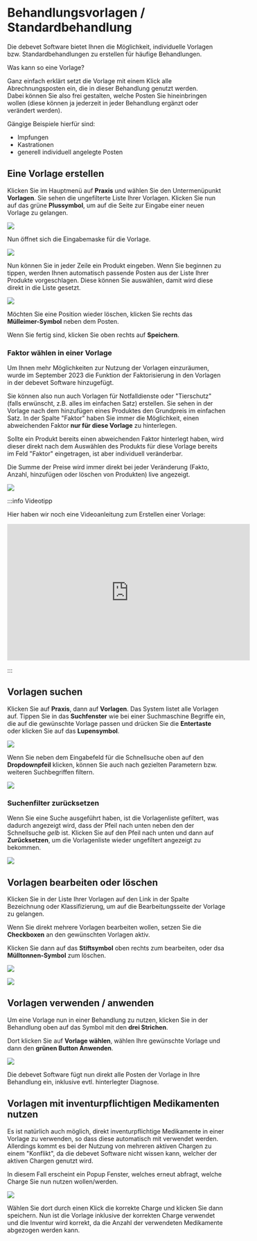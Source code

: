 # Behandlungsvorlagen / Standardbehandlung

Die debevet Software bietet Ihnen die Möglichkeit, individuelle Vorlagen bzw. Standardbehandlungen zu erstellen für häufige Behandlungen.  

Was kann so eine Vorlage?  

Ganz einfach erklärt setzt die Vorlage mit einem Klick alle Abrechnungsposten ein, die in dieser Behandlung genutzt werden.  
Dabei können Sie also frei gestalten, welche Posten Sie hineinbringen wollen (diese können ja jederzeit in jeder Behandlung ergänzt oder verändert werden). 

Gängige Beispiele hierfür sind:   
* Impfungen 
* Kastrationen 
* generell individuell angelegte Posten  

## Eine Vorlage erstellen  

Klicken Sie im Hauptmenü auf **Praxis** und wählen Sie den Untermenüpunkt **Vorlagen**. Sie sehen die ungefilterte Liste 
Ihrer Vorlagen. Klicken Sie nun auf das grüne **Plussymbol**, um auf die Seite zur Eingabe einer neuen Vorlage zu gelangen.   

![](../../static/img/Patienten/vorlage1.png)  

Nun öffnet sich die Eingabemaske für die Vorlage.  

![](../../static/img/Patienten/vorlagen2.png)  

Nun können Sie in jeder Zeile ein Produkt eingeben. Wenn Sie beginnen zu tippen, werden Ihnen automatisch passende Posten 
aus der Liste Ihrer Produkte vorgeschlagen. Diese können Sie auswählen, damit wird diese direkt in die Liste gesetzt.  

![](../../static/img/Kunden/vorlage_produkt_eingeben.png)

Möchten Sie eine Position wieder löschen, klicken Sie rechts das **Mülleimer-Symbol** neben dem Posten.

Wenn Sie fertig sind, klicken Sie oben rechts auf **Speichern**.   

### Faktor wählen in einer Vorlage  

Um Ihnen mehr Möglichkeiten zur Nutzung der Vorlagen einzuräumen, wurde im September 2023 die Funktion der Faktorisierung in den Vorlagen 
in der debevet Software hinzugefügt. 

Sie können also nun auch Vorlagen für Notfalldienste oder "Tierschutz" (falls erwünscht, z.B. alles im einfachen Satz) erstellen.
Sie sehen in der Vorlage nach dem hinzufügen eines Produktes den Grundpreis im einfachen Satz. In der Spalte "Faktor" haben Sie immer die Möglichkeit,
einen abweichenden Faktor **nur für diese Vorlage** zu hinterlegen.   

Sollte ein Produkt bereits einen abweichenden Faktor hinterlegt haben, wird dieser direkt nach dem Auswählen des Produkts für diese Vorlage 
bereits im Feld "Faktor" eingetragen, ist aber individuell veränderbar. 

Die Summe der Preise wird immer direkt bei jeder Veränderung (Fakto, Anzahl, hinzufügen oder löschen von Produkten) live angezeigt.  


![](../../static/img/Patienten/vorlagen_faktor1.png)

:::info Videotipp

Hier haben wir noch eine Videoanleitung zum Erstellen einer Vorlage:

<iframe width="560" height="315" src="https://www.youtube.com/embed/6wOK1ifyh8g" title="YouTube video player" frameborder="0"
allow="accelerometer; autoplay; clipboard-write; encrypted-media; gyroscope; picture-in-picture" allowfullscreen></iframe>   

:::  


## Vorlagen suchen  

Klicken Sie auf **Praxis**, dann auf **Vorlagen**. Das System listet alle Vorlagen auf. Tippen Sie in das **Suchfenster** wie bei
einer Suchmaschine Begriffe ein, die auf die gewünschte Vorlage passen und drücken Sie die **Entertaste** oder klicken Sie auf das **Lupensymbol**. 

![](../../static/img/Patienten/vorlage_suchen1.png)  

Wenn Sie neben dem Eingabefeld für die Schnellsuche oben auf den **Dropdownpfeil** klicken, können Sie auch nach 
gezielten Parametern bzw. weiteren Suchbegriffen filtern.  

![](../../static/img/Patienten/vorlage_suchen2.png)  

### Suchenfilter zurücksetzen  

Wenn Sie eine Suche ausgeführt haben, ist die Vorlagenliste gefiltert, was dadurch angezeigt wird, dass der Pfeil nach
unten neben den der Schnellsuche *gelb* ist. Klicken Sie auf den Pfeil nach unten und dann auf **Zurücksetzen**, um die Vorlagenliste 
wieder ungefiltert angezeigt zu bekommen.  

![](../../static/img/Patienten/vorlagen_filter_zurueck.png)  

## Vorlagen bearbeiten oder löschen 

Klicken Sie in der Liste Ihrer Vorlagen auf den Link in der Spalte Bezeichnung oder Klassifizierung, um auf die 
Bearbeitungsseite der Vorlage zu gelangen. 

Wenn Sie direkt mehrere Vorlagen bearbeiten wollen, setzen Sie die **Checkboxen** an den gewünschten Vorlagen aktiv.  

Klicken Sie dann auf das **Stiftsymbol** oben rechts zum bearbeiten, oder dsa **Mülltonnen-Symbol** zum löschen.  

![](../../static/img/Patienten/vorlage_einzeln_bearbeiten.png)  

![](../../static/img/Patienten/voralgen_bearbeiten.png)

## Vorlagen verwenden / anwenden  

Um eine Vorlage nun in einer Behandlung zu nutzen, klicken Sie in der Behandlung oben auf das Symbol mit den **drei Strichen**.  

Dort klicken Sie auf **Vorlage wählen**, wählen Ihre gewünschte Vorlage und dann den **grünen Button Anwenden**.  

![](../../static/img/Patienten/vorlageanwenden.png)

Die debevet Software fügt nun direkt alle Posten der Vorlage in Ihre Behandlung ein, inklusive evtl. hinterlegter Diagnose. 


## Vorlagen mit inventurpflichtigen Medikamenten nutzen  

Es ist natürlich auch möglich, direkt inventurpflichtige Medikamente in einer Vorlage zu verwenden, so dass diese automatisch mit verwendet werden. Allerdings 
kommt es bei der Nutzung von mehreren aktiven Chargen zu einem "Konflikt", da die debevet Software nicht wissen kann, welcher der aktiven Chargen genutzt wird.

In diesem Fall erscheint ein Popup Fenster, welches erneut abfragt, welche Charge Sie nun nutzen wollen/werden. 

![](../../static/img/Warenwirtschaft/charge_setzen_popup.png)

Wählen Sie dort durch einen Klick die korrekte Charge und klicken Sie dann speichern. Nun ist die Vorlage inklusive der korrekten Charge verwendet und die Inventur 
wird korrekt, da die Anzahl der verwendeten Medikamente abgezogen werden kann. 


